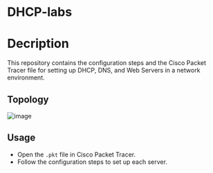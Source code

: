 # DHCP-labs

# Decription 

This repository contains the configuration steps and the Cisco Packet Tracer file for setting up DHCP, DNS, and Web Servers in a network environment.

## Topology

![image](https://github.com/user-attachments/assets/c33a5d73-a71c-4f5c-81dd-0a02078bb75b)


## Usage

- Open the `.pkt` file in Cisco Packet Tracer.
- Follow the configuration steps to set up each server.
